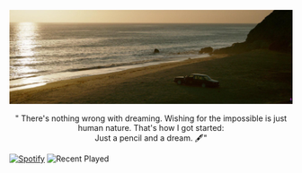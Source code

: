 ![Lacrymosaa](https://github.com/Lacrymosaa/Lacrymosaa/blob/main/nbn.png)

<p align="center">" There's nothing wrong with dreaming. Wishing for the impossible is just human nature. That's how I got started: <br> Just a pencil and a dream. &#128395;"</p>

[![Spotify](https://nowplaying-alpha.vercel.app/api/spotify?background_color=010005&border_color=fff)](https://open.spotify.com/user/ewt4ywvzbhdhx4uhrparn3rxt)
![Recent Played](https://spotify-recently-played-readme.vercel.app/api?user=ewt4ywvzbhdhx4uhrparn3rxt&width=480)

